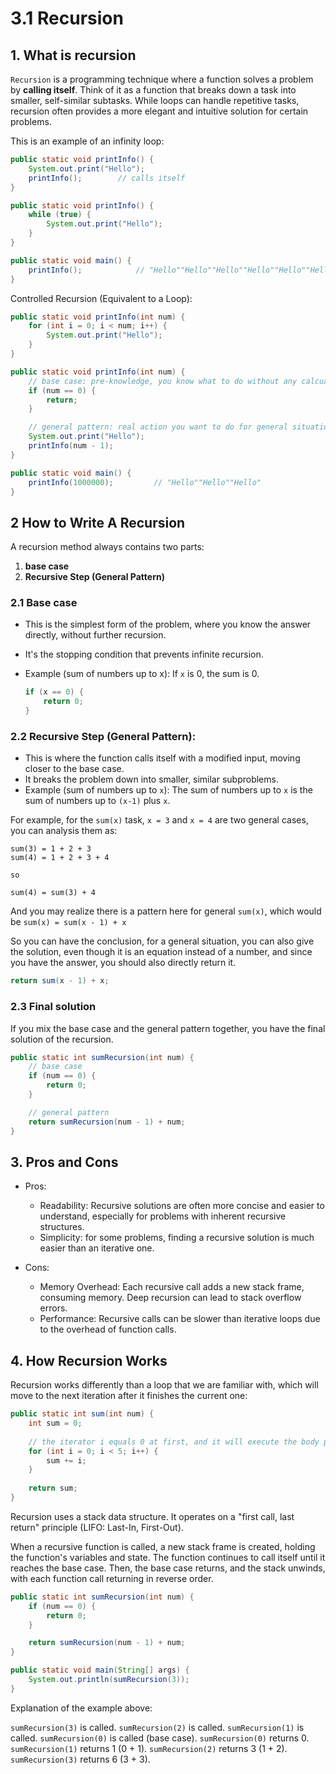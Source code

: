 # 3.1 Recursion

## 1. What is recursion

`Recursion` is a programming technique where a function solves a problem by **calling itself**. Think of it as a function that breaks down a task into smaller, self-similar subtasks. While loops can handle repetitive tasks, recursion often provides a more elegant and intuitive solution for certain problems.

This is an example of an infinity loop:

```java
public static void printInfo() {
    System.out.print("Hello");
    printInfo();		// calls itself
}

public static void printInfo() {
    while (true) {
        System.out.print("Hello");
    }
}

public static void main() {
    printInfo();			// "Hello""Hello""Hello""Hello""Hello""Hello""Hello""Hello""Hello""Hello""Hello"...
}
```

Controlled Recursion (Equivalent to a Loop):

```java
public static void printInfo(int num) {
    for (int i = 0; i < num; i++) {
        System.out.print("Hello");
    }
}

public static void printInfo(int num) {    
    // base case: pre-knowledge, you know what to do without any calcualtion
    if (num == 0) {
        return;
    }

    // general pattern: real action you want to do for general situation, and you should call the method itself with an update in this part, 
    System.out.print("Hello");
    printInfo(num - 1);
}

public static void main() {
    printInfo(1000000);			// "Hello""Hello""Hello"
}
```

## 2 How to Write A Recursion

A recursion method always contains two parts:

1. **base case**
2. **Recursive Step (General Pattern)**

### 2.1 Base case

- This is the simplest form of the problem, where you know the answer directly, without further recursion.
- It's the stopping condition that prevents infinite recursion.
- Example (sum of numbers up to x): If `x` is 0, the sum is 0.

    ```java
    if (x == 0) {
        return 0;
    }
    ```

### 2.2 Recursive Step (General Pattern):

- This is where the function calls itself with a modified input, moving closer to the base case.
- It breaks the problem down into smaller, similar subproblems.
- Example (sum of numbers up to `x`): The sum of numbers up to `x` is the sum of numbers up to `(x-1)` plus `x`.

For example, for the `sum(x)` task, `x = 3` and `x = 4` are two general cases, you can analysis them as:

``` puretext
sum(3) = 1 + 2 + 3
sum(4) = 1 + 2 + 3 + 4

so 

sum(4) = sum(3) + 4
```

And you may realize there is a pattern here for general `sum(x)`, which would be `sum(x) = sum(x - 1) + x`

So you can have the conclusion, for a general situation, you can also give the solution, even though it is an equation instead of a number, and since you have the answer, you should also directly return it.

```java
return sum(x - 1) + x;
```

### 2.3 Final solution

If you mix the base case and the general pattern together, you have the final solution of the recursion.

```java
public static int sumRecursion(int num) {
    // base case
    if (num == 0) {
        return 0;
    }

    // general pattern
    return sumRecursion(num - 1) + num;
}
```

## 3. Pros and Cons

- Pros:

    - Readability: Recursive solutions are often more concise and easier to understand, especially for problems with inherent recursive structures.
    - Simplicity: for some problems, finding a recursive solution is much easier than an iterative one.
- Cons:

    - Memory Overhead: Each recursive call adds a new stack frame, consuming memory. Deep recursion can lead to stack overflow errors.
    - Performance: Recursive calls can be slower than iterative loops due to the overhead of function calls.

## 4. How Recursion Works

Recursion works differently than a loop that we are familiar with, which will move to the next iteration after it finishes the current one:

```java
public static int sum(int num) {
    int sum = 0;
    
    // the iterator i equals 0 at first, and it will execute the body part of the for loop, once it is finished (adding 0 to the sum), it will move on to the next iteration.
    for (int i = 0; i < 5; i++) {
        sum += i;
    }
    
    return sum;
}
```

Recursion uses a stack data structure. It operates on a "first call, last return" principle (LIFO: Last-In, First-Out).

When a recursive function is called, a new stack frame is created, holding the function's variables and state.
The function continues to call itself until it reaches the base case.
Then, the base case returns, and the stack unwinds, with each function call returning in reverse order.

```java
public static int sumRecursion(int num) {
    if (num == 0) {
        return 0;
    }

    return sumRecursion(num - 1) + num;
}

public static void main(String[] args) {
    System.out.println(sumRecursion(3));
}
```

Explanation of the example above:

`sumRecursion(3)` is called.
`sumRecursion(2)` is called.
`sumRecursion(1)` is called.
`sumRecursion(0)` is called (base case).
`sumRecursion(0)` returns 0.
`sumRecursion(1)` returns 1 (0 + 1).
`sumRecursion(2)` returns 3 (1 + 2).
`sumRecursion(3)` returns 6 (3 + 3).